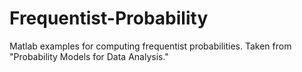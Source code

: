 # Frequentist-Probability
Matlab examples for computing frequentist probabilities. Taken from "Probability Models for Data Analysis."
